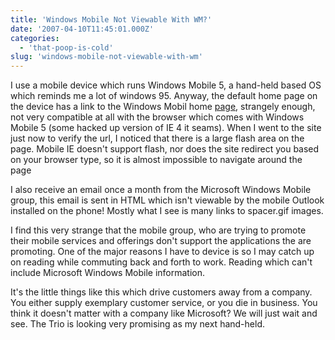 ```yaml
---
title: 'Windows Mobile Not Viewable With WM?'
date: '2007-04-10T11:45:01.000Z'
categories:
  - 'that-poop-is-cold'
slug: 'windows-mobile-not-viewable-with-wm'
---
```


I use a mobile device which runs Windows Mobile 5, a hand-held based OS which reminds me a lot of windows 95. Anyway, the default home page on the device has a link to the Windows Mobil home [page](http://www.microsoft.com/windowsmobile), strangely enough, not very compatible at all with the browser which comes with Windows Mobile 5 (some hacked up version of IE 4 it seams). When I went to the site just now to verify the url, I noticed that there is a large flash area on the page. Mobile IE doesn't support flash, nor does the site redirect you based on your browser type, so it is almost impossible to navigate around the page

I also receive an email once a month from the Microsoft Windows Mobile group, this email is sent in HTML which isn't viewable by the mobile Outlook installed on the phone! Mostly what I see is many links to spacer.gif images.

I find this very strange that the mobile group, who are trying to promote their mobile services and offerings don't support the applications the are promoting. One of the major reasons I have to device is so I may catch up on reading while commuting back and forth to work. Reading which can't include Microsoft Windows Mobile information.

It's the little things like this which drive customers away from a company. You either supply exemplary customer service, or you die in business. You think it doesn't matter with a company like Microsoft? We will just wait and see. The Trio is looking very promising as my next hand-held.
